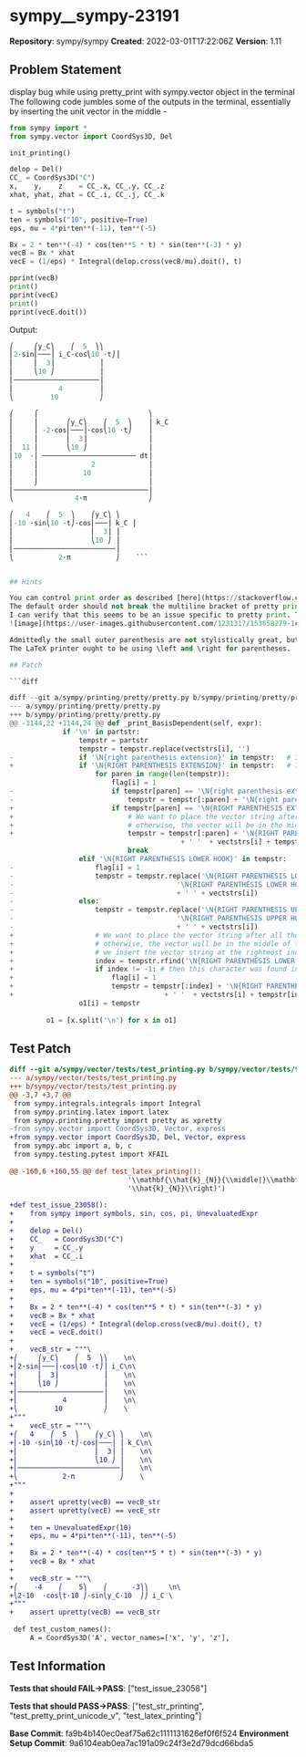 # sympy__sympy-23191

**Repository**: sympy/sympy
**Created**: 2022-03-01T17:22:06Z
**Version**: 1.11

## Problem Statement

display bug while using pretty_print with sympy.vector object in the terminal
The following code jumbles some of the outputs in the terminal, essentially by inserting the unit vector in the middle -
```python
from sympy import *
from sympy.vector import CoordSys3D, Del

init_printing()

delop = Del()
CC_ = CoordSys3D("C")
x,    y,    z    = CC_.x, CC_.y, CC_.z
xhat, yhat, zhat = CC_.i, CC_.j, CC_.k

t = symbols("t")
ten = symbols("10", positive=True)
eps, mu = 4*pi*ten**(-11), ten**(-5)

Bx = 2 * ten**(-4) * cos(ten**5 * t) * sin(ten**(-3) * y)
vecB = Bx * xhat
vecE = (1/eps) * Integral(delop.cross(vecB/mu).doit(), t)

pprint(vecB)
print()
pprint(vecE)
print()
pprint(vecE.doit())
```

Output:
```python
⎛     ⎛y_C⎞    ⎛  5  ⎞⎞    
⎜2⋅sin⎜───⎟ i_C⋅cos⎝10 ⋅t⎠⎟
⎜     ⎜  3⎟           ⎟    
⎜     ⎝10 ⎠           ⎟    
⎜─────────────────────⎟    
⎜           4         ⎟    
⎝         10          ⎠    

⎛     ⌠                           ⎞    
⎜     ⎮       ⎛y_C⎞    ⎛  5  ⎞    ⎟ k_C
⎜     ⎮ -2⋅cos⎜───⎟⋅cos⎝10 ⋅t⎠    ⎟    
⎜     ⎮       ⎜  3⎟               ⎟    
⎜  11 ⎮       ⎝10 ⎠               ⎟    
⎜10  ⋅⎮ ─────────────────────── dt⎟    
⎜     ⎮             2             ⎟    
⎜     ⎮           10              ⎟    
⎜     ⌡                           ⎟    
⎜─────────────────────────────────⎟    
⎝               4⋅π               ⎠    

⎛   4    ⎛  5  ⎞    ⎛y_C⎞ ⎞    
⎜-10 ⋅sin⎝10 ⋅t⎠⋅cos⎜───⎟ k_C ⎟
⎜                   ⎜  3⎟ ⎟    
⎜                   ⎝10 ⎠ ⎟    
⎜─────────────────────────⎟    
⎝           2⋅π           ⎠    ```


## Hints

You can control print order as described [here](https://stackoverflow.com/a/58541713/1089161).
The default order should not break the multiline bracket of pretty print. Please see the output in constant width mode or paste it in a text editor. The second output is fine while the right bracket is broken in the other two.
I can verify that this seems to be an issue specific to pretty print. The Latex renderer outputs what you want. This should be fixable. Here is an image of the output for your vectors from the latex rendered in Jupyter.
![image](https://user-images.githubusercontent.com/1231317/153658279-1cf4d387-2101-4cb3-b182-131ed3cbe1b8.png)

Admittedly the small outer parenthesis are not stylistically great, but the ordering is what you expect.
The LaTeX printer ought to be using \left and \right for parentheses. 

## Patch

```diff

diff --git a/sympy/printing/pretty/pretty.py b/sympy/printing/pretty/pretty.py
--- a/sympy/printing/pretty/pretty.py
+++ b/sympy/printing/pretty/pretty.py
@@ -1144,22 +1144,24 @@ def _print_BasisDependent(self, expr):
             if '\n' in partstr:
                 tempstr = partstr
                 tempstr = tempstr.replace(vectstrs[i], '')
-                if '\N{right parenthesis extension}' in tempstr:   # If scalar is a fraction
+                if '\N{RIGHT PARENTHESIS EXTENSION}' in tempstr:   # If scalar is a fraction
                     for paren in range(len(tempstr)):
                         flag[i] = 1
-                        if tempstr[paren] == '\N{right parenthesis extension}':
-                            tempstr = tempstr[:paren] + '\N{right parenthesis extension}'\
+                        if tempstr[paren] == '\N{RIGHT PARENTHESIS EXTENSION}' and tempstr[paren + 1] == '\n':
+                            # We want to place the vector string after all the right parentheses, because
+                            # otherwise, the vector will be in the middle of the string
+                            tempstr = tempstr[:paren] + '\N{RIGHT PARENTHESIS EXTENSION}'\
                                          + ' '  + vectstrs[i] + tempstr[paren + 1:]
                             break
                 elif '\N{RIGHT PARENTHESIS LOWER HOOK}' in tempstr:
-                    flag[i] = 1
-                    tempstr = tempstr.replace('\N{RIGHT PARENTHESIS LOWER HOOK}',
-                                        '\N{RIGHT PARENTHESIS LOWER HOOK}'
-                                        + ' ' + vectstrs[i])
-                else:
-                    tempstr = tempstr.replace('\N{RIGHT PARENTHESIS UPPER HOOK}',
-                                        '\N{RIGHT PARENTHESIS UPPER HOOK}'
-                                        + ' ' + vectstrs[i])
+                    # We want to place the vector string after all the right parentheses, because
+                    # otherwise, the vector will be in the middle of the string. For this reason,
+                    # we insert the vector string at the rightmost index.
+                    index = tempstr.rfind('\N{RIGHT PARENTHESIS LOWER HOOK}')
+                    if index != -1: # then this character was found in this string
+                        flag[i] = 1
+                        tempstr = tempstr[:index] + '\N{RIGHT PARENTHESIS LOWER HOOK}'\
+                                     + ' '  + vectstrs[i] + tempstr[index + 1:]
                 o1[i] = tempstr
 
         o1 = [x.split('\n') for x in o1]


```

## Test Patch

```diff
diff --git a/sympy/vector/tests/test_printing.py b/sympy/vector/tests/test_printing.py
--- a/sympy/vector/tests/test_printing.py
+++ b/sympy/vector/tests/test_printing.py
@@ -3,7 +3,7 @@
 from sympy.integrals.integrals import Integral
 from sympy.printing.latex import latex
 from sympy.printing.pretty import pretty as xpretty
-from sympy.vector import CoordSys3D, Vector, express
+from sympy.vector import CoordSys3D, Del, Vector, express
 from sympy.abc import a, b, c
 from sympy.testing.pytest import XFAIL
 
@@ -160,6 +160,55 @@ def test_latex_printing():
                             '\\mathbf{\\hat{k}_{N}}{\\middle|}\\mathbf{' +
                             '\\hat{k}_{N}}\\right)')
 
+def test_issue_23058():
+    from sympy import symbols, sin, cos, pi, UnevaluatedExpr
+
+    delop = Del()
+    CC_   = CoordSys3D("C")
+    y     = CC_.y
+    xhat  = CC_.i
+
+    t = symbols("t")
+    ten = symbols("10", positive=True)
+    eps, mu = 4*pi*ten**(-11), ten**(-5)
+
+    Bx = 2 * ten**(-4) * cos(ten**5 * t) * sin(ten**(-3) * y)
+    vecB = Bx * xhat
+    vecE = (1/eps) * Integral(delop.cross(vecB/mu).doit(), t)
+    vecE = vecE.doit()
+
+    vecB_str = """\
+⎛     ⎛y_C⎞    ⎛  5  ⎞⎞    \n\
+⎜2⋅sin⎜───⎟⋅cos⎝10 ⋅t⎠⎟ i_C\n\
+⎜     ⎜  3⎟           ⎟    \n\
+⎜     ⎝10 ⎠           ⎟    \n\
+⎜─────────────────────⎟    \n\
+⎜           4         ⎟    \n\
+⎝         10          ⎠    \
+"""
+    vecE_str = """\
+⎛   4    ⎛  5  ⎞    ⎛y_C⎞ ⎞    \n\
+⎜-10 ⋅sin⎝10 ⋅t⎠⋅cos⎜───⎟ ⎟ k_C\n\
+⎜                   ⎜  3⎟ ⎟    \n\
+⎜                   ⎝10 ⎠ ⎟    \n\
+⎜─────────────────────────⎟    \n\
+⎝           2⋅π           ⎠    \
+"""
+
+    assert upretty(vecB) == vecB_str
+    assert upretty(vecE) == vecE_str
+
+    ten = UnevaluatedExpr(10)
+    eps, mu = 4*pi*ten**(-11), ten**(-5)
+
+    Bx = 2 * ten**(-4) * cos(ten**5 * t) * sin(ten**(-3) * y)
+    vecB = Bx * xhat
+
+    vecB_str = """\
+⎛    -4    ⎛    5⎞    ⎛      -3⎞⎞     \n\
+⎝2⋅10  ⋅cos⎝t⋅10 ⎠⋅sin⎝y_C⋅10  ⎠⎠ i_C \
+"""
+    assert upretty(vecB) == vecB_str
 
 def test_custom_names():
     A = CoordSys3D('A', vector_names=['x', 'y', 'z'],

```

## Test Information

**Tests that should FAIL→PASS**: ["test_issue_23058"]

**Tests that should PASS→PASS**: ["test_str_printing", "test_pretty_print_unicode_v", "test_latex_printing"]

**Base Commit**: fa9b4b140ec0eaf75a62c1111131626ef0f6f524
**Environment Setup Commit**: 9a6104eab0ea7ac191a09c24f3e2d79dcd66bda5
